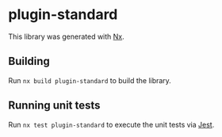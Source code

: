 # plugin-standard

This library was generated with [Nx](https://nx.dev).

## Building

Run `nx build plugin-standard` to build the library.

## Running unit tests

Run `nx test plugin-standard` to execute the unit tests via [Jest](https://jestjs.io).
